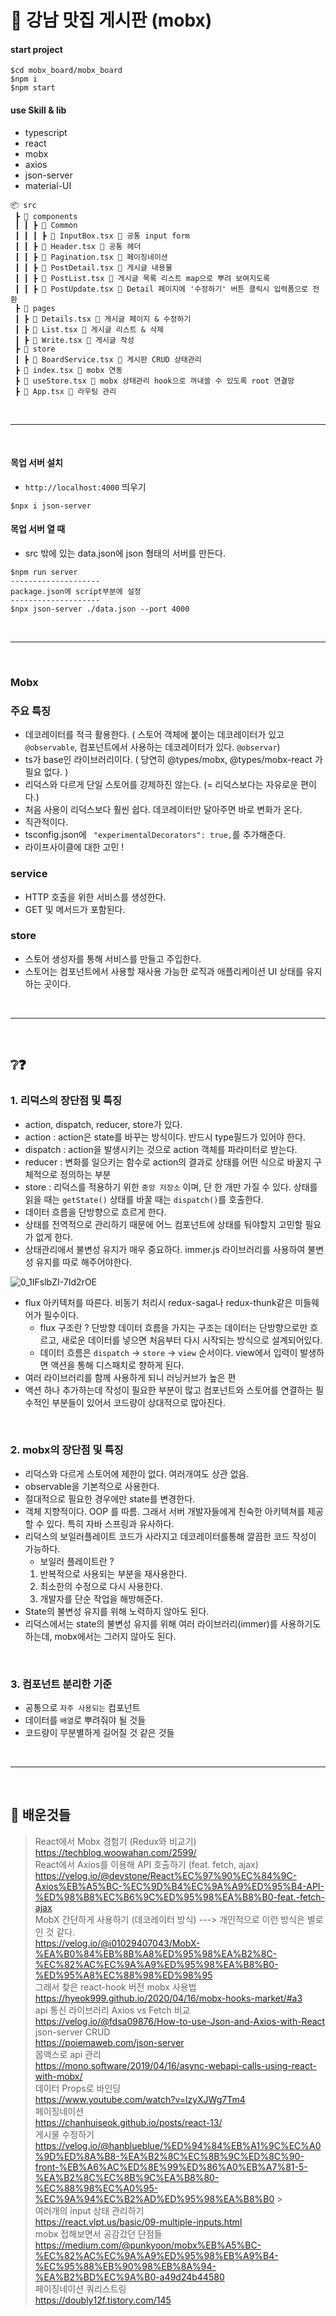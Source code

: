 # 🍱 강남 맛집 게시판 (mobx)

#### start project

```
$cd mobx_board/mobx_board
$npm i
$npm start
```

#### use Skill & lib

- typescript
- react
- mobx
- axios
- json-server
- material-UI

```
📦 src
 ┣ 📂 components
 ┃ ┃ ┣ 📂 Common
 ┃ ┃ ┃ ┣ 📜 InputBox.tsx 📍 공통 input form
 ┃ ┃ ┣ 📂 Header.tsx 📍 공통 헤더
 ┃ ┃ ┣ 📂 Pagination.tsx 📍 페이징네이션
 ┃ ┃ ┣ 📂 PostDetail.tsx 📍 게시글 내용물
 ┃ ┃ ┣ 📂 PostList.tsx 📍 게시글 목록 리스트 map으로 뿌려 보여지도록
 ┃ ┃ ┣ 📂 PostUpdate.tsx 📍 Detail 페이지에 '수정하기' 버튼 클릭시 입력폼으로 전환
 ┣ 📂 pages
 ┃ ┣ 📜 Details.tsx 📍 게시글 페이지 & 수정하기
 ┃ ┣ 📜 List.tsx 📍 게시글 리스트 & 삭제
 ┃ ┣ 📜 Write.tsx 📍 게시글 작성
 ┣ 📂 store
 ┃ ┣ 📜 BoardService.tsx 📍 게시판 CRUD 상태관리
 ┣ 📜 index.tsx 📍 mobx 연동
 ┣ 📜 useStore.tsx 📍 mobx 상태관리 hook으로 꺼내쓸 수 있도록 root 연결망
 ┣ 📜 App.tsx 📍 라우팅 관리
```

<br>

---

<br>

#### 목업 서버 설치

- `http://localhost:4000` 띄우기

```
$npx i json-server
```

#### 목업 서버 열 때

- src 밖에 있는 data.json에 json 형태의 서버를 만든다.

```
$npm run server
--------------------
package.json에 script부분에 설정
--------------------
$npx json-server ./data.json --port 4000
```

<br>

---

<br>

### Mobx

### 주요 특징

- 데코레이터를 적극 활용한다. ( 스토어 객체에 붙이는 데코레이터가 있고`@observable`, 컴포넌트에서 사용하는 데코레이터가 있다. `@observar`)
- ts가 base인 라이브러리이다. ( 당연히 @types/mobx, @types/mobx-react 가 필요 없다. )
- 리덕스와 다르게 단일 스토어를 강제하진 않는다. (= 리덕스보다는 자유로운 편이다.)
- 처음 사용이 리덕스보다 훨씬 쉽다. 데코레이터만 달아주면 바로 변화가 온다.
- 직관적이다.
- tsconfig.json에 ` "experimentalDecorators": true,`를 추가해준다.
- 라이프사이클에 대한 고민 !

### service

- HTTP 호출을 위한 서비스를 생성한다.
- GET 및 메서드가 포함된다.

### store

- 스토어 생성자를 통해 서비스를 만들고 주입한다.
- 스토어는 컴포넌트에서 사용할 재사용 가능한 로직과 애플리케이션 UI 상태를 유지하는 곳이다.

<br>

---

<br>

## ❔❓

### **1. 리덕스의 장단점 및 특징**

- action, dispatch, reducer, store가 있다.
- action : action은 state를 바꾸는 방식이다. 반드시 type필드가 있어야 한다.
- dispatch : action을 발생시키는 것으로 action 객체를 파라미터로 받는다.
- reducer : 변화를 일으키는 함수로 action의 결과로 상태를 어떤 식으로 바꿀지 구체적으로 정의하는 부분
- store : 리덕스를 적용하기 위한 `중앙 저장소` 이며, 단 한 개만 가질 수 있다. 상태를 읽을 때는 `getState()` 상태를 바꿀 때는 `dispatch()`를 호출한다.
- 데이터 흐름을 단방향으로 흐르게 한다.
- 상태를 전역적으로 관리하기 때문에 어느 컴포넌트에 상태를 둬야할지 고민할 필요가 없게 한다.
- 상태관리에서 불변성 유지가 매우 중요하다. immer.js 라이브러리를 사용하여 불변성 유지를 따로 해주어야한다.

![0_1IFslbZI-7Id2rOE](https://user-images.githubusercontent.com/71499150/158109697-d9fedc8c-524f-4342-a680-1c8253b7bd2b.png)

- flux 아키텍처를 따른다. 비동기 처리시 redux-saga나 redux-thunk같은 미들웨어가 필수이다.
  - flux 구조란 ? 단방향 데이터 흐름을 가지는 구조는 데이터는 단방향으로만 흐르고, 새로운 데이터를 넣으면 처음부터 다시 시작되는 방식으로 설계되어있다.
  - 데이터 흐름은 `dispatch` -> `store` -> `view` 순서이다. view에서 입력이 발생하면 액션을 통해 디스패치로 향하게 된다.
- 여러 라이브러리를 함께 사용하게 되니 러닝커브가 높은 편
- 액션 하나 추가하는데 작성이 필요한 부분이 많고 컴포넌트와 스토어를 연결하는 필수적인 부분들이 있어서 코드량이 상대적으로 많아진다.

<br>

### **2. mobx의 장단점 및 특징**

- 리덕스와 다르게 스토어에 제한이 없다. 여러개여도 상관 없음.
- observable을 기본적으로 사용한다.
- 절대적으로 필요한 경우에만 state를 변경한다.
- 객체 지향적이다. OOP 를 따름. 그래서 서버 개발자들에게 친숙한 아키텍쳐를 제공할 수 있다. 특히 자바 스프링과 유사하다.
- 리덕스의 보일러플레이트 코드가 사라지고 데코레이터를통해 깔끔한 코드 작성이 가능하다.
  - 보일러 플레이트란 ?
  1. 반복적으로 사용되는 부분을 재사용한다.
  2. 최소한의 수정으로 다시 사용한다.
  3. 개발자를 단순 작업을 해방해준다.
- State의 불변성 유지를 위해 노력하지 않아도 된다.
- 리덕스에서는 state의 불변성 유지를 위해 여러 라이브러리(immer)를 사용하기도 하는데, mobx에서는 그러지 않아도 된다.

<br>

### **3. 컴포넌트 분리한 기준**

- 공통으로 `자주 사용되는` 컴포넌트
- 데이터를 `배열`로 뿌려줘야 될 것들
- 코드량이 무분별하게 길어질 것 같은 것들

<br>

---

<br>

## 🤹 배운것들

> React에서 Mobx 경험기 (Redux와 비교기) <br> https://techblog.woowahan.com/2599/ <br> React에서 Axios를 이용해 API 호출하기 (feat. fetch, ajax) <br> https://velog.io/@devstone/React%EC%97%90%EC%84%9C-Axios%EB%A5%BC-%EC%9D%B4%EC%9A%A9%ED%95%B4-API-%ED%98%B8%EC%B6%9C%ED%95%98%EA%B8%B0-feat.-fetch-ajax <br> MobX 간단하게 사용하기 (데코레이터 방식) ---> 개인적으로 이런 방식은 별로인 것 같다.<br> https://velog.io/@i01029407043/MobX-%EA%B0%84%EB%8B%A8%ED%95%98%EA%B2%8C-%EC%82%AC%EC%9A%A9%ED%95%98%EA%B8%B0-%ED%95%A8%EC%88%98%ED%98%95 <br> 그래서 찾은 react-hook 버전 mobx 사용법<br> https://hyeok999.github.io/2020/04/16/mobx-hooks-market/#a3 <br> api 통신 라이브러리 Axios vs Fetch 비교 <br> https://velog.io/@fdsa09876/How-to-use-Json-and-Axios-with-React <br> json-server CRUD <br> https://poiemaweb.com/json-server <br> 몹액스로 api 관리 <br> https://mono.software/2019/04/16/async-webapi-calls-using-react-with-mobx/ <br> 데이터 Props로 바인딩 <br> https://www.youtube.com/watch?v=lzyXJWg7Tm4 <BR> 페이징네이션 <BR> https://chanhuiseok.github.io/posts/react-13/ <BR> 게시물 수정하기 <br> https://velog.io/@hanblueblue/%ED%94%84%EB%A1%9C%EC%A0%9D%ED%8A%B8-%EA%B2%8C%EC%8B%9C%ED%8C%90-front-%EB%A6%AC%ED%8E%99%ED%86%A0%EB%A7%81-5-%EA%B2%8C%EC%8B%9C%EA%B8%80-%EC%88%98%EC%A0%95-%EC%9A%94%EC%B2%AD%ED%95%98%EA%B8%B0 > <br> 여러개의 input 상태 관리하기 <br> https://react.vlpt.us/basic/09-multiple-inputs.html <br> mobx 접해보면서 공감갔던 단점들 <br> https://medium.com/@punkyoon/mobx%EB%A5%BC-%EC%82%AC%EC%9A%A9%ED%95%98%EB%A9%B4-%EC%95%88%EB%90%98%EB%8A%94-%EA%B2%BD%EC%9A%B0-a49d24b44580 <br> 페이징네이션 쿼리스트링 <br> https://doubly12f.tistory.com/145
